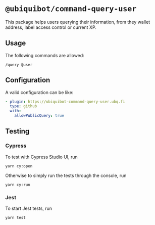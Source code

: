 # `@ubiquibot/command-query-user`

This package helps users querying their information, from they wallet address, label access control or current XP.

## Usage

The following commands are allowed:

```shell
/query @user
```

## Configuration
A valid configuration can be like:

```yaml
- plugin: https://ubiquibot-command-query-user.ubq.fi
  type: github
  with:
    allowPublicQuery: true
```

## Testing

### Cypress

To test with Cypress Studio UI, run

```shell
yarn cy:open
```

Otherwise to simply run the tests through the console, run

```shell
yarn cy:run
```

### Jest

To start Jest tests, run

```shell
yarn test
```
